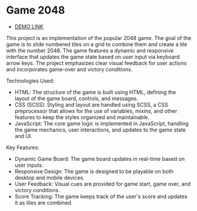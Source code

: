# Game 2048
  - [DEMO LINK](https://anmonnn.github.io/2048_game/)

This project is an implementation of the popular 2048 game. The goal of the game is to slide numbered tiles on a grid to combine them and create a tile with the number 2048. The game features a dynamic and responsive interface that updates the game state based on user input via keyboard arrow keys. The project emphasizes clear visual feedback for user actions and incorporates game-over and victory conditions.

Technologies Used:
- HTML: The structure of the game is built using HTML, defining the layout of the game board, controls, and messages.
- CSS (SCSS): Styling and layout are handled using SCSS, a CSS preprocessor that allows for the use of variables, mixins, and other features to keep the styles organized and maintainable.
- JavaScript: The core game logic is implemented in JavaScript, handling the game mechanics, user interactions, and updates to the game state and UI.

Key Features:
- Dynamic Game Board: The game board updates in real-time based on user inputs.
- Responsive Design: The game is designed to be playable on both desktop and mobile devices.
- User Feedback: Visual cues are provided for game start, game over, and victory conditions.
- Score Tracking: The game keeps track of the user's score and updates it as tiles are combined.
